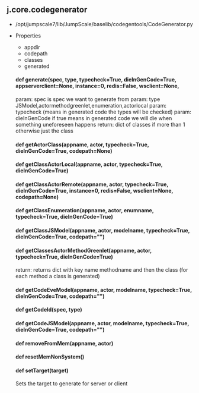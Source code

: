 ## j.core.codegenerator

- /opt/jumpscale7/lib/JumpScale/baselib/codegentools/CodeGenerator.py
- Properties
    - appdir
    - codepath
    - classes
    - generated

    #### def generate(spec, type, typecheck=True, dieInGenCode=True, appserverclient=None, instance=0, redis=False, wsclient=None, 
    
    param: spec is spec we want to generate from
    param: type JSModel,actormethodgreenlet,enumeration,actorlocal
    param: typecheck (means in generated code the types will be checked)
    param: dieInGenCode  if true means in generated code we will die when something uneforeseen happens
    return: dict of classes if more than 1 otherwise just the class
    #### def getActorClass(appname, actor, typecheck=True, dieInGenCode=True, codepath=None) 
    #### def getClassActorLocal(appname, actor, typecheck=True, dieInGenCode=True) 
    #### def getClassActorRemote(appname, actor, typecheck=True, dieInGenCode=True, instance=0, redis=False, wsclient=None, codepath=None) 
    #### def getClassEnumeration(appname, actor, enumname, typecheck=True, dieInGenCode=True) 
    #### def getClassJSModel(appname, actor, modelname, typecheck=True, dieInGenCode=True, codepath="") 
    #### def getClassesActorMethodGreenlet(appname, actor, typecheck=True, dieInGenCode=True) 
    
    return: returns dict with key name methodname and then the class (for each method a class is generated)
    #### def getCodeEveModel(appname, actor, modelname, typecheck=True, dieInGenCode=True, codepath="") 
    #### def getCodeId(spec, type) 
    #### def getCodeJSModel(appname, actor, modelname, typecheck=True, dieInGenCode=True, codepath="") 
    #### def removeFromMem(appname, actor) 
    #### def resetMemNonSystem() 
    #### def setTarget(target) 
    
    Sets the target to generate for server or client
